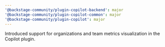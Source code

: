 ```yaml
---
'@backstage-community/plugin-copilot-backend': major
'@backstage-community/plugin-copilot-common': major
'@backstage-community/plugin-copilot': major
---
```


Introduced support for organizations and team metrics visualization in the Copilot plugin.
